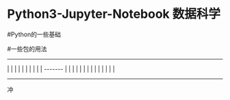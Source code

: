 # Python3-Jupyter-Notebook  数据科学

#Python的一些基础

#一些包的用法



----------------        -----------------
|                       |               |
|                       |               |
|                       |               |
|        -------        |               |
|              |        |               |
|              |        |               |
|              |        |               |
----------------        -----------------



冲
